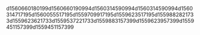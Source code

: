 d1560660180199d1560660190994d1560314590994d1560314590994d1560314717195d1560055517195d1559709917195d1559623517195d1559882821733d1559623621733d1559537221733d1559883157399d1559623957399d1559451157399d1559451157399